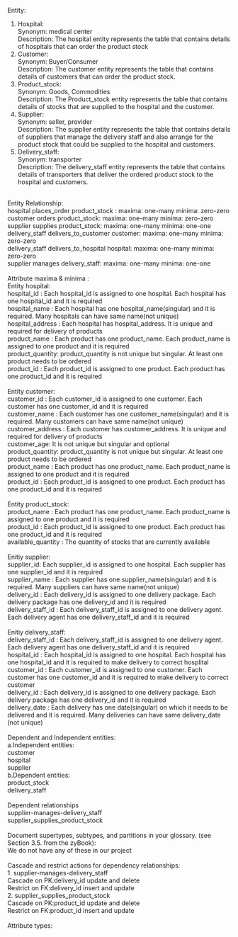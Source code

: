 Entity: <br/>
1.	Hospital: <br/>
      Synonym: medical center <br/>
      Description: The hospital entity represents the table that contains details of hospitals that can order the product stock <br/>
2.	Customer: <br/>
      Synonym: Buyer/Consumer <br/>
      Description: The customer entity represents the table that contains details of customers that can order the product stock. <br/>
3.	Product_stock: <br/>
      Synonym: Goods, Commodities <br/>
      Description: The Product_stock entity represents the table that contains details of stocks that are supplied to the hospital and the customer. <br/>
4.	Supplier: <br/>
      Synonym: seller, provider <br/>
      Description: The supplier entity represents the table that contains details of suppliers that manage the delivery staff and also arrange for the product stock that could be supplied to the hospital and customers. <br/>
5.	Delivery_staff: <br/>
Synonym: transporter <br/>
   Description: The delivery_staff entity represents the table that contains details of transporters that deliver the ordered product stock to the hospital and customers. <br/>
<br/>
Entity Relationship: <br/>
hospital places_order product_stock :  maxima: one-many minima: zero-zero <br/>
customer orders product_stock: maxima: one-many minima: zero-zero <br/>
supplier supplies product_stock: maxima: one-many minima: one-one <br/>
delivery_staff delivers_to_customer customer: maxima: one-many minima: zero-zero <br/>
delivery_staff delivers_to_hospital hospital: maxima: one-many minima: zero-zero <br/>
supplier manages delivery_staff: maxima: one-many minima: one-one <br/>
<br/>
Attribute maxima & minima : <br/>
Entity hospital: <br/> 
hospital_id : Each hospital_id is assigned to one hospital. Each hospital has one hospital_id and it is required <br/>
hospital_name : Each hospital has one hospital_name(singular) and it is required. Many hospitals can have same name(not unique) <br/>
hospital_address : Each hospital has hospital_address. It is unique and required for delivery of products <br/>
product_name : Each product has one product_name.  Each product_name is assigned to one product and it is required <br/>
product_quantity: product_quantity is not unique but singular. At least one product needs to be ordered <br/>
product_id : Each product_id is assigned to one product. Each product has one product_id and it is required <br/>
<br/>
Entity customer: <br/>
customer_id : Each customer_id is assigned to one customer. Each customer has one customer_id and it is required <br/>
customer_name : Each customer has one customer_name(singular) and it is required. Many customers can have same name(not unique) <br/>
customer_address : Each customer has customer_address. It is unique and required for delivery of products <br/>
customer_age: It is not unique but singular and optional <br/>
product_quantity: product_quantity is not unique but singular. At least one product needs to be ordered <br/>
product_name : Each product has one product_name.  Each product_name is assigned to one product and it is required <br/>
product_id : Each product_id is assigned to one product. Each product has one product_id and it is required <br/>
<br/>
Entity product_stock: <br/>
product_name : Each product has one product_name.  Each product_name is assigned to one product and it is required <br/>
product_id : Each product_id is assigned to one product. Each product has one product_id and it is required <br/>
available_quantity : The quantity of stocks that are currently available <br/>
<br/>
Enitiy supplier: <br/>
supplier_id: Each supplier_id is assigned to one hospital. Each supplier has one supplier_id and it is required <br/>
supplier_name : Each supplier has one supplier_name(singular) and it is required. Many suppliers can have same name(not unique) <br/>
delivery_id : Each delivery_id is assigned to one delivery package. Each delivery package has one delivery_id and it is required <br/>
delivery_staff_id : Each delivery_staff_id is assigned to one delivery agent. Each delivery agent has one delivery_staff_id and it is required <br/>
<br/>
Enitiy delivery_staff: <br/>
delivery_staff_id : Each delivery_staff_id is assigned to one delivery agent. Each delivery agent has one delivery_staff_id and it is required <br/>
hospital_id : Each hospital_id is assigned to one hospital. Each hospital has one hospital_id and it is required to make delivery to correct hosplital <br/>
customer_id : Each customer_id is assigned to one customer. Each customer has one customer_id and it is required  to make delivery to correct customer<br/>
delivery_id : Each delivery_id is assigned to one delivery package. Each delivery package has one delivery_id and it is required <br/>
delivery_date : Each delivery has one date(singular) on which it needs to be delivered and it is required. Many deliveries can have same delivery_date (not unique) <br/>
<br/>
Dependent and Independent entities:<br/>
a.Independent entities:<br/>
customer<br/>
hospital<br/>
supplier<br/>
b.Dependent entities:<br/>
product_stock<br/>
delivery_staff<br/>
<br/>
Dependent relationships<br/>
supplier-manages-delivery_staff<br/>
supplier_supplies_product_stock<br/>
</br>
Document supertypes, subtypes, and partitions in your glossary. (see Section 3.5. from the zyBook): </br>
We do not have any of these in our project</br>
</br>
Cascade and restrict actions for dependency relationships:</br>
1. supplier-manages-delivery_staff</br>
Cascade on PK:delivery_id update and delete </br>
Restrict on FK:delivery_id insert and update</br>
2. supplier_supplies_product_stock</br>
Cascade on PK:product_id update and delete </br>
Restrict on FK:product_id insert and update</br>
</br>
Attribute types:</br>

